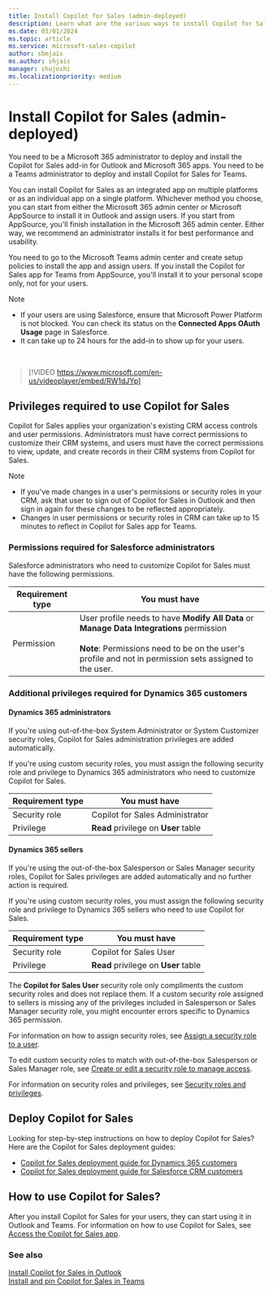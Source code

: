 ```yaml
---
title: Install Copilot for Sales (admin-deployed)
description: Learn what are the various ways to install Copilot for Sales
ms.date: 03/01/2024
ms.topic: article
ms.service: microsoft-sales-copilot
author: sbmjais
ms.author: shjais
manager: shujoshi
ms.localizationpriority: medium
---
```


# Install Copilot for Sales (admin-deployed)

You need to be a Microsoft 365 administrator to deploy and install the Copilot for Sales add-in for Outlook and Microsoft 365 apps. You need to be a Teams administrator to deploy and install Copilot for Sales for Teams.

You can install Copilot for Sales as an integrated app on multiple platforms or as an individual app on a single platform. Whichever method you choose, you can start from either the Microsoft 365 admin center or Microsoft AppSource to install it in Outlook and assign users. If you start from AppSource, you'll finish installation in the Microsoft 365 admin center. Either way, we recommend an administrator installs it for best performance and usability. 

You need to go to the Microsoft Teams admin center and create setup policies to install the app and assign users. If you install the Copilot for Sales app for Teams from AppSource, you'll install it to your personal scope only, not for your users.


> [!NOTE]
> - If your users are using Salesforce, ensure that Microsoft Power Platform is not blocked. You can check its status on the **Connected Apps OAuth Usage** page in Salesforce.
> - It can take up to 24 hours for the add-in to show up for your users.

<br>

> [!VIDEO https://www.microsoft.com/en-us/videoplayer/embed/RW1dJYp]

## Privileges required to use Copilot for Sales

Copilot for Sales applies your organization's existing CRM access controls and user permissions. Administrators must have correct permissions to customize their CRM systems, and users must have the correct permissions to view, update, and create records in their CRM systems from Copilot for Sales.

> [!NOTE]
> - If you've made changes in a user's permissions or security roles in your CRM, ask that user to sign out of Copilot for Sales in Outlook and then sign in again for these changes to be reflected appropriately. 
> - Changes in user permissions or security roles in CRM can take up to 15 minutes to reflect in Copilot for Sales app for Teams.

### Permissions required for Salesforce administrators

Salesforce administrators who need to customize Copilot for Sales must have the following permissions.

|Requirement type  |You must have  |
|---------|---------|
|Permission    |  User profile needs to have **Modify All Data** or **Manage Data Integrations** permission <br><br> **Note**: Permissions need to be on the user's profile and not in permission sets assigned to the user.|

### Additional privileges required for Dynamics 365 customers

#### Dynamics 365 administrators

If you're using out-of-the-box System Administrator or System Customizer security roles, Copilot for Sales administration privileges are added automatically.

If you're using custom security roles, you must assign the following security role and privilege to Dynamics 365 administrators who need to customize Copilot for Sales. 

|Requirement type  |You must have  |
|---------|---------|
|Security role     | Copilot for Sales Administrator |
|Privilege     | **Read** privilege on **User** table     |

#### Dynamics 365 sellers

If you're using the out-of-the-box Salesperson or Sales Manager security roles, Copilot for Sales privileges are added automatically and no further action is required.

If you're using custom security roles, you must assign the following security role and privilege to Dynamics 365 sellers who need to use Copilot for Sales.

|Requirement type  |You must have  |
|---------|---------|
|Security role     | Copilot for Sales User |
|Privilege     | **Read** privilege on **User** table     |


The **Copilot for Sales User** security role only compliments the custom security roles and does not replace them. If a custom security role assigned to sellers is missing any of the privileges included in Salesperson or Sales Manager security role, you might encounter errors specific to Dynamics 365 permission.

For information on how to assign security roles, see [Assign a security role to a user](/power-platform/admin/assign-security-roles).

To edit custom security roles to match with out-of-the-box Salesperson or Sales Manager role, see [Create or edit a security role to manage access](/power-platform/admin/create-edit-security-role).

For information on security roles and privileges, see [Security roles and privileges](/power-platform/admin/security-roles-privileges).

## Deploy Copilot for Sales

Looking for step-by-step instructions on how to deploy Copilot for Sales? Here are the Copilot for Sales deployment guides:

- [Copilot for Sales deployment guide for Dynamics 365 customers](deploy-viva-sales-d365.md)
- [Copilot for Sales deployment guide for Salesforce CRM customers](deploy-viva-sales-sf.md)

## How to use Copilot for Sales?

After you install Copilot for Sales for your users, they can start using it in Outlook and Teams. For information on how to use Copilot for Sales, see [Access the Copilot for Sales app](open-app.md).

### See also

[Install Copilot for Sales in Outlook](install-viva-sales-as-an-integrated-app.md)<br>
[Install and pin Copilot for Sales in Teams](install-pin-viva-sales-teams.md) 
